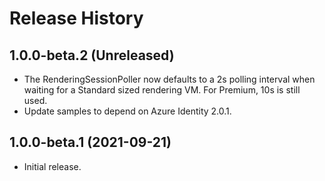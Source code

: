 # Release History

## 1.0.0-beta.2 (Unreleased)

- The RenderingSessionPoller now defaults to a 2s polling interval when waiting for a Standard sized rendering VM. For Premium, 10s is still used.
- Update samples to depend on Azure Identity 2.0.1.

## 1.0.0-beta.1 (2021-09-21)

- Initial release.
